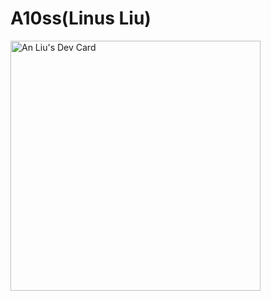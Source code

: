 # A10ss(Linus Liu)
<a href="https://app.daily.dev/anliu"><img src="https://api.daily.dev/devcards/3ab1b1a01b98468fb51d246464a4387a.png?r=nx5" width="400" alt="An Liu's Dev Card"/></a>
<!--
**A10ss/A10ss** is a ✨ _special_ ✨ repository because its `README.md` (this file) appears on your GitHub profile.

Here are some ideas to get you started:

- 🔭 I’m currently working on ...
- 🌱 I’m currently learning ...
- 👯 I’m looking to collaborate on ...
- 🤔 I’m looking for help with ...
- 💬 Ask me about ...
- 📫 How to reach me: ...
- 😄 Pronouns: ...
- ⚡ Fun fact: ...
-->
